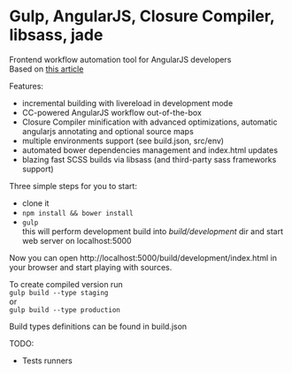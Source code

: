 Gulp, AngularJS, Closure Compiler, libsass, jade
================================

Frontend workflow automation tool for AngularJS developers  
Based on [this article](http://www.mircozeiss.com/a-radical-new-approach-to-developing-angularjs-apps)  

Features:  
- incremental building with livereload in development mode  
- CC-powered AngularJS workflow out-of-the-box  
- Closure Compiler minification with advanced optimizations, automatic angularjs annotating and optional source maps  
- multiple environments support (see build.json, src/env)  
- automated bower dependencies management and index.html updates
- blazing fast SCSS builds via libsass (and third-party sass frameworks support)  


Three simple steps for you to start:  
- clone it  
- ```npm install && bower install```  
- ```gulp```  
this will perform development build into _build/development_ dir and start web server on localhost:5000  

Now you can open http://localhost:5000/build/development/index.html in your browser and start playing with sources.

To create compiled version run   
```gulp build --type staging```  
or  
```gulp build --type production```  

Build types definitions can be found in build.json

TODO:  
- Tests runners
